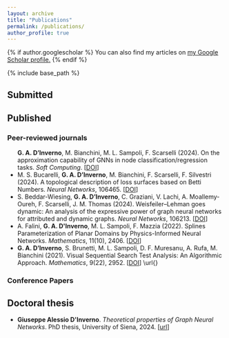```yaml
---
layout: archive
title: "Publications"
permalink: /publications/
author_profile: true
---
```


{% if author.googlescholar %}
  You can also find my articles on <u><a href="{{author.googlescholar}}">my Google Scholar profile</a>.</u>
{% endif %}

{% include base_path %}

<!-- ## In preparation
<ul>
<li>
<b>E. Bachini</b> and M. Putti. Convergence analysis of the intrinsic surface finite element method. <em>arXiv</em>, 2022. [<a href="https://arxiv.org/abs/2203.07330" target="_blank">arXiv:2203.07330</a>]
</li>
</ul> -->

## Submitted


## Published

### Peer-reviewed journals
<ul>
<b>G. A. D’Inverno</b>, M. Bianchini, M. L. Sampoli, F. Scarselli (2024). On the approximation capability of GNNs in node classification/regression tasks. <em>Soft Computing</em>.  [<a href="https://doi.org/10.1007/s00500-024-09676-1" target="_blank">DOI</a>]
</li>
<li>
M. S. Bucarelli,  <b>G. A. D’Inverno</b>, M. Bianchini, F. Scarselli, F. Silvestri (2024). A topological description of loss surfaces based on Betti Numbers. <em>Neural Networks</em>, 106465.  [<a href="https://doi.org/10.1016/j.neunet.2024.106465" target="_blank">DOI</a>]
</li>

<li>
S. Beddar-Wiesing,  <b>G. A. D’Inverno</b>, C. Graziani, V. Lachi, A. Moallemy-Oureh, F. Scarselli, J. M. Thomas (2024). Weisfeiler–Lehman goes dynamic: An analysis of the expressive power of graph neural networks for attributed and dynamic graphs. <em>Neural Networks</em>, 106213.  [<a href="https://doi.org/10.1016/j.neunet.2024.106213" target="_blank">DOI</a>]
</li>

<li>
A. Falini, <b>G. A. D'Inverno</b>, M. L. Sampoli, F. Mazzia (2022). Splines Parameterization of Planar Domains by Physics-Informed Neural Networks. <em>Mathematics</em>, 11(10), 2406.  [<a href="https://doi.org/10.3390/math11102406" target="_blank">DOI</a>]
</li>

<li>
 <b>G. A. D’Inverno</b>, S. Brunetti,  M. L. Sampoli, D. F. Muresanu, A. Rufa, M. Bianchini (2021). Visual Sequential Search Test Analysis: An Algorithmic Approach. <em>Mathematics</em>, 9(22), 2952. [<a href="https://doi.org/10.3390/math9222952" target="_blank">DOI</a>]
\url{}
</li>
</ul>

### Conference Papers

## Doctoral thesis
<ul>
<li>
<b>Giuseppe Alessio D'Inverno</b>. <em>Theoretical properties of Graph Neural Networks</em>. PhD thesis, University of Siena, 2024.  [<a href="https://hdl.handle.net/11365/1259294" target="_blank">url</a>]
</li>
</ul>